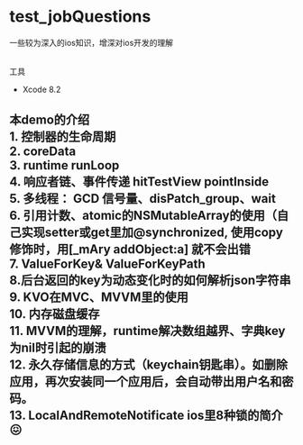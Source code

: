# test_jobQuestions
一些较为深入的ios知识，增深对ios开发的理解

<br> 工具
* Xcode 8.2  


## 本demo的介绍  <br> 1. 控制器的生命周期  <br> 2. coreData  <br> 3. runtime runLoop     <br> 4. 响应者链、事件传递  hitTestView  pointInside   <br> 5. 多线程： GCD  信号量、disPatch_group、wait  <br> 6. 引用计数、atomic的NSMutableArray的使用（自己实现setter或get里加@synchronized, 使用copy修饰时，用[_mAry addObject:a] 就不会出错  <br> 7. ValueForKey& ValueForKeyPath <br> 8.后台返回的key为动态变化时的如何解析json字符串   <br> 9. KVO在MVC、MVVM里的使用 <br> 10. 内存磁盘缓存  <br> 11. MVVM的理解，runtime解决数组越界、字典key为nil时引起的崩溃  <br> 12. 永久存储信息的方式（keychain钥匙串）。如删除应用，再次安装同一个应用后，会自动带出用户名和密码。 <br> 13. LocalAndRemoteNotificate ios里8种锁的简介😖  

##



